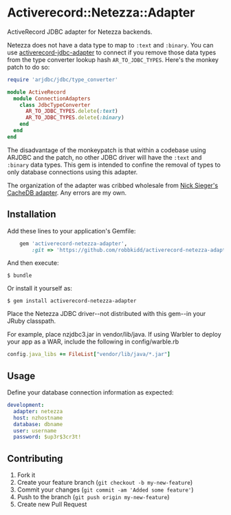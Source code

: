 # Activerecord::Netezza::Adapter

ActiveRecord JDBC adapter for Netezza backends.

Netezza does not have a data type to map to `:text` and `:binary`. You can
use [activerecord-jdbc-adapter][arjdbc.git] to connect if you remove those
data types from the type converter lookup hash `AR_TO_JDBC_TYPES`. Here's
the monkey patch to do so:

[arjdbc.git]: https://github.com/jruby/activerecord-jdbc-adapter

```ruby
require 'arjdbc/jdbc/type_converter'

module ActiveRecord
  module ConnectionAdapters
    class JdbcTypeConverter
      AR_TO_JDBC_TYPES.delete(:text)
      AR_TO_JDBC_TYPES.delete(:binary)
    end
  end
end
```

The disadvantage of the monkeypatch is that within a codebase using
ARJDBC and the patch, no other JDBC driver will have the `:text` and
`:binary` data types. This gem is intended to confine the removal of
types to only database connections using this adapter.

The organization of the adapter was cribbed wholesale from
[Nick Sieger's CacheDB adapter][cachedb.git].
Any errors are my own.

[cachedb.git]: https://github.com/nicksieger/activerecord-cachedb-adapter

## Installation

Add these lines to your application's Gemfile:

```ruby
    gem 'activerecord-netezza-adapter', 
        :git => 'https://github.com/robbkidd/activerecord-netezza-adapter'
```

And then execute:

    $ bundle

Or install it yourself as:

    $ gem install activerecord-netezza-adapter

Place the Netezza JDBC driver--not distributed with this gem--in 
your JRuby classpath. 

For example, place nzjdbc3.jar in vendor/lib/java. If using Warbler 
to deploy your app as a WAR, include the following in config/warble.rb

```ruby
config.java_libs += FileList["vendor/lib/java/*.jar"]
```

## Usage

Define your database connection information as expected:

```yaml
development:
  adapter: netezza
  host: nzhostname
  database: dbname
  user: username
  password: $up3r$3cr3t!
```


## Contributing

1. Fork it
2. Create your feature branch (`git checkout -b my-new-feature`)
3. Commit your changes (`git commit -am 'Added some feature'`)
4. Push to the branch (`git push origin my-new-feature`)
5. Create new Pull Request
